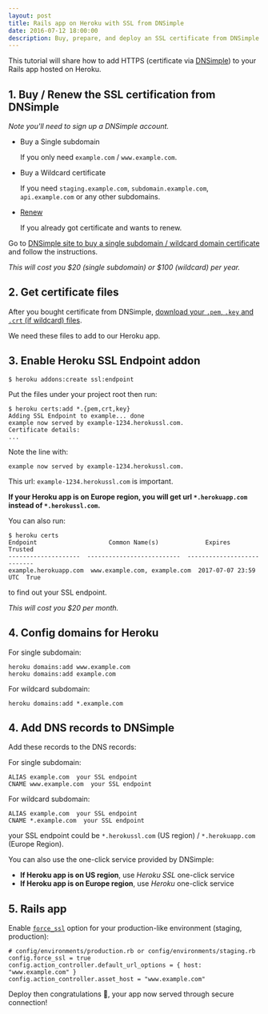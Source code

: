 ```yaml
---
layout: post
title: Rails app on Heroku with SSL from DNSimple
date: 2016-07-12 18:00:00
description: Buy, prepare, and deploy an SSL certificate from DNSimple for your Heroku app.
---
```


This tutorial will share how to add HTTPS (certificate via [DNSimple]) to your Rails app hosted on Heroku.

[dnsimple]: https://dnsimple.com

## 1. Buy / Renew the SSL certification from DNSimple

*Note you'll need to sign up a DNSimple account.*

- Buy a Single subdomain

  If you only need `example.com` / `www.example.com`.

- Buy a Wildcard certificate

  If you need `staging.example.com`, `subdomain.example.com`, `api.example.com` or any other subdomains.

- [Renew][renew]

  If you already got certificate and wants to renew.

Go to [DNSimple site to buy a single subdomain / wildcard domain certificate](https://dnsimple.com/ssl-certificates) and follow the instructions.

*This will cost you $20 (single subdomain) or $100 (wildcard) per year.*

[renew]: https://support.dnsimple.com/articles/renewing-ssl-certificates/

## 2. Get certificate files

After you bought certificate from DNSimple, [download your `.pem`, `.key` and `.crt` (if wildcard) files][download-cert-files].

We need these files to add to our Heroku app.

[download-cert-files]: https://support.dnsimple.com/articles/getting-started-ssl-certificates/#download

## 3. Enable Heroku SSL Endpoint addon

```
$ heroku addons:create ssl:endpoint
```

Put the files under your project root then run:

```
$ heroku certs:add *.{pem,crt,key}
Adding SSL Endpoint to example... done
example now served by example-1234.herokussl.com.
Certificate details:
...
```

Note the line with:

```
example now served by example-1234.herokussl.com.
```

This url: `example-1234.herokussl.com` is important.

**If your Heroku app is on Europe region, you will get url `*.herokuapp.com` instead of `*.herokussl.com`.**

You can also run:

```
$ heroku certs
Endpoint                    Common Name(s)             Expires          Trusted
--------------------  --------------------------  --------------------  -------
example.herokuapp.com  www.example.com, example.com  2017-07-07 23:59 UTC  True
```

to find out your SSL endpoint.

*This will cost you $20 per month.*

## 4. Config domains for Heroku

For single subdomain:

```
heroku domains:add www.example.com
heroku domains:add example.com
```

For wildcard subdomain:

```
heroku domains:add *.example.com
```

## 4. Add DNS records to DNSimple

Add these records to the DNS records:

For single subdomain:

```
ALIAS example.com  your SSL endpoint
CNAME www.example.com  your SSL endpoint
```

For wildcard subdomain:

```
ALIAS example.com  your SSL endpoint
CNAME *.example.com  your SSL endpoint
```

your SSL endpoint could be `*.herokussl.com` (US region) / `*.herokuapp.com` (Europe Region).

You can also use the one-click service provided by DNSimple:

- **If Heroku app is on US region**, use *Heroku SSL* one-click service
- **If Heroku app is on Europe region**, use *Heroku* one-click service

## 5. Rails app

Enable [`force_ssl`](http://api.rubyonrails.org/classes/ActionController/ForceSSL/ClassMethods.html#method-i-force_ssl) option for your production-like environment (staging, production):

```
# config/environments/production.rb or config/environments/staging.rb
config.force_ssl = true
config.action_controller.default_url_options = { host: "www.example.com" }
config.action_controller.asset_host = "www.example.com"
```

Deploy then congratulations :tada:, your app now served through secure connection!
